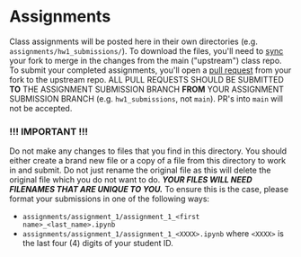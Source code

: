 # Assignments

Class assignments will be posted here in their own directories (e.g. `assignments/hw1_submissions/`). To download the files, you'll need to [sync](https://docs.github.com/en/pull-requests/collaborating-with-pull-requests/working-with-forks/syncing-a-fork) your fork to merge in the changes from the main ("upstream") class repo. To submit your completed assignments, you'll open a [pull request](https://docs.github.com/en/pull-requests/collaborating-with-pull-requests/proposing-changes-to-your-work-with-pull-requests/creating-a-pull-request-from-a-fork) from your fork to the upstream repo. ALL PULL REQUESTS SHOULD BE SUBMITTED **TO** THE ASSIGNMENT SUBMISSION BRANCH **FROM** YOUR ASSIGNMENT SUBMISSION BRANCH (e.g. `hw1_submissions`, not `main`). PR's into `main` will not be accepted.

### !!! IMPORTANT !!!
Do not make any changes to files that you find in this directory. You should either create a brand new file or a copy of a file from this directory to work in and submit. Do not just rename the original file as this will delete the original file which you do not want to do. ***YOUR FILES WILL NEED FILENAMES THAT ARE UNIQUE TO YOU.*** To ensure this is the case, please format your submissions in one of the following ways:
- `assignments/assignment_1/assignment_1_<first name>_<last_name>.ipynb`
- `assignments/assignment_1/assignment_1_<XXXX>.ipynb` where `<XXXX>` is the last four (4) digits of your student ID.



